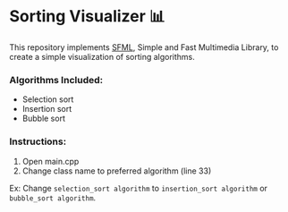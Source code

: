 # Sorting Visualizer 📊
This repository implements [SFML](https://www.sfml-dev.org/), Simple and Fast Multimedia Library, to create a simple visualization of sorting algorithms.

### Algorithms Included:
- Selection sort
- Insertion sort
- Bubble sort

### Instructions:
1) Open main.cpp
2) Change class name to preferred algorithm (line 33)

Ex: Change `selection_sort algorithm` to `insertion_sort algorithm` or `bubble_sort algorithm`.
